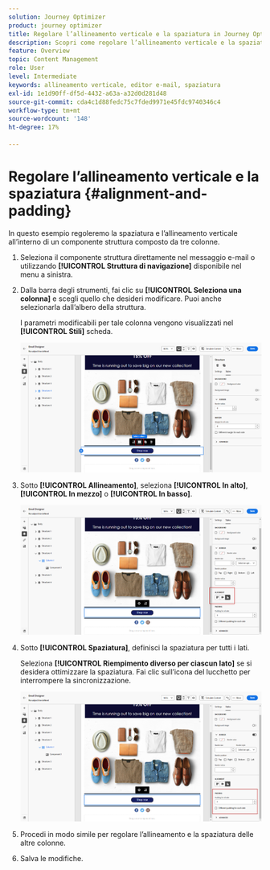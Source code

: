 ```yaml
---
solution: Journey Optimizer
product: journey optimizer
title: Regolare l’allineamento verticale e la spaziatura in Journey Optimizer
description: Scopri come regolare l’allineamento verticale e la spaziatura
feature: Overview
topic: Content Management
role: User
level: Intermediate
keywords: allineamento verticale, editor e-mail, spaziatura
exl-id: 1e1d90ff-df5d-4432-a63a-a32d0d281d48
source-git-commit: cda4c1d88fedc75c7fded9971e45fdc9740346c4
workflow-type: tm+mt
source-wordcount: '148'
ht-degree: 17%

---
```


# Regolare l’allineamento verticale e la spaziatura {#alignment-and-padding}

In questo esempio regoleremo la spaziatura e l’allineamento verticale all’interno di un componente struttura composto da tre colonne.

1. Seleziona il componente struttura direttamente nel messaggio e-mail o utilizzando **[!UICONTROL Struttura di navigazione]** disponibile nel menu a sinistra.

1. Dalla barra degli strumenti, fai clic su **[!UICONTROL Seleziona una colonna]** e scegli quello che desideri modificare. Puoi anche selezionarla dall’albero della struttura.

   I parametri modificabili per tale colonna vengono visualizzati nel **[!UICONTROL Stili]** scheda.

   ![](assets/alignment_2.png)

1. Sotto **[!UICONTROL Allineamento]**, seleziona **[!UICONTROL In alto]**, **[!UICONTROL In mezzo]** o **[!UICONTROL In basso]**.

   ![](assets/alignment_3.png)

1. Sotto **[!UICONTROL Spaziatura]**, definisci la spaziatura per tutti i lati.

   Seleziona **[!UICONTROL Riempimento diverso per ciascun lato]** se si desidera ottimizzare la spaziatura. Fai clic sull’icona del lucchetto per interrompere la sincronizzazione.

   ![](assets/alignment_4.png)

1. Procedi in modo simile per regolare l’allineamento e la spaziatura delle altre colonne.

1. Salva le modifiche.
